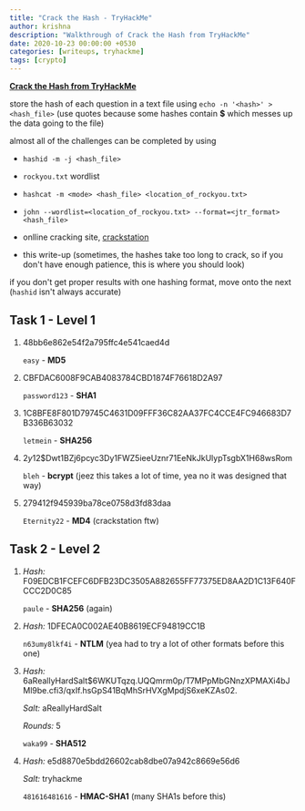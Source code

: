 ```yaml
---
title: "Crack the Hash - TryHackMe"
author: krishna
description: "Walkthrough of Crack the Hash from TryHackMe"
date: 2020-10-23 00:00:00 +0530
categories: [writeups, tryhackme]
tags: [crypto]
---
```


**[Crack the Hash from TryHackMe](https://tryhackme.com/room/crackthehash)**

store the hash of each question in a text file using `echo -n '<hash>' > <hash_file>` (use quotes because some hashes contain **$** which messes up the data going to the file)

almost all of the challenges can be completed by using

* `hashid -m -j <hash_file>`

* `rockyou.txt` wordlist

* `hashcat -m <mode> <hash_file> <location_of_rockyou.txt>`

* `john --wordlist=<location_of_rockyou.txt> --format=<jtr_format> <hash_file>`

* onlline cracking site, [crackstation](https://cracktstation.net)

* this write-up (sometimes, the hashes take too long to crack, so if you don't have enough patience, this is where you should look)

if you don't get proper results with one hashing format, move onto the next (`hashid` isn't always accurate)

## Task 1 - Level 1

1. 48bb6e862e54f2a795ffc4e541caed4d

	`easy` - **MD5**

2. CBFDAC6008F9CAB4083784CBD1874F76618D2A97

	`password123` - **SHA1**

3. 1C8BFE8F801D79745C4631D09FFF36C82AA37FC4CCE4FC946683D7B336B63032

	`letmein` - **SHA256**

4. $2y$12$Dwt1BZj6pcyc3Dy1FWZ5ieeUznr71EeNkJkUlypTsgbX1H68wsRom

	`bleh` - **bcrypt** (jeez this takes a lot of time, yea no it was designed that way)

5. 279412f945939ba78ce0758d3fd83daa

	`Eternity22` - **MD4** (crackstation ftw)

## Task 2 - Level 2

1. *Hash:* F09EDCB1FCEFC6DFB23DC3505A882655FF77375ED8AA2D1C13F640FCCC2D0C85

	`paule` - **SHA256** (again)

2. *Hash:* 1DFECA0C002AE40B8619ECF94819CC1B

	`n63umy8lkf4i` - **NTLM** (yea had to try a lot of other formats before this one)

3. *Hash:* $6$aReallyHardSalt$6WKUTqzq.UQQmrm0p/T7MPpMbGNnzXPMAXi4bJMl9be.cfi3/qxIf.hsGpS41BqMhSrHVXgMpdjS6xeKZAs02.

	*Salt:* aReallyHardSalt

	*Rounds:* 5

	`waka99` - **SHA512**

4. *Hash:* e5d8870e5bdd26602cab8dbe07a942c8669e56d6

	*Salt:* tryhackme

	`481616481616` - **HMAC-SHA1** (many SHA1s before this)
